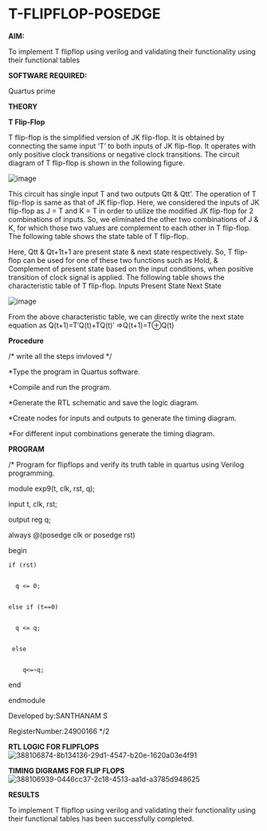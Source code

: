 # T-FLIPFLOP-POSEDGE

**AIM:**

To implement  T flipflop using verilog and validating their functionality using their functional tables

**SOFTWARE REQUIRED:**

Quartus prime

**THEORY**

**T Flip-Flop**

T flip-flop is the simplified version of JK flip-flop. It is obtained by connecting the same input ‘T’ to both inputs of JK flip-flop. It operates with only positive clock transitions or negative clock transitions. The circuit diagram of T flip-flop is shown in the following figure.

![image](https://github.com/naavaneetha/T-FLIPFLOP-POSEDGE/assets/154305477/458a68fe-2d08-4a9d-ac4f-7ae0480ce0bd)

 
This circuit has single input T and two outputs Qtt & Qtt’. The operation of T flip-flop is same as that of JK flip-flop. Here, we considered the inputs of JK flip-flop as J = T and K = T in order to utilize the modified JK flip-flop for 2 combinations of inputs. So, we eliminated the other two combinations of J & K, for which those two values are complement to each other in T flip-flop. The following table shows the state table of T flip-flop.

Here, Qtt & Qt+1t+1 are present state & next state respectively. So, T flip-flop can be used for one of these two functions such as Hold, & Complement of present state based on the input conditions, when positive transition of clock signal is applied. The following table shows the characteristic table of T flip-flop. Inputs Present State Next State

![image](https://github.com/naavaneetha/T-FLIPFLOP-POSEDGE/assets/154305477/cdd7fb32-539f-4b66-bb8d-f305a153c886)

 
From the above characteristic table, we can directly write the next state equation as Q(t+1)=T′Q(t)+TQ(t)′ ⇒Q(t+1)=T⊕Q(t)

**Procedure**

/* write all the steps invloved */


*Type the program in Quartus software.

*Compile and run the program.

*Generate the RTL schematic and save the logic diagram.

*Create nodes for inputs and outputs to generate the timing diagram.

*For different input combinations generate the timing diagram.

**PROGRAM**

/* Program for flipflops and verify its truth table in quartus using Verilog programming. 

module exp9(t, clk, rst, q);  


  input t, clk, rst;

  
  output reg q;

  

  always @(posedge clk or posedge rst) 

  
begin


    if (rst)

    
      q <= 0; 

      
    else if (t==0)

    
      q <= q; 

      
     else

     
        q<=~q;

        
  end

  
endmodule




Developed by:SANTHANAM S

RegisterNumber:24900166
*/2

**RTL LOGIC FOR FLIPFLOPS**
![388106874-8b134136-29d1-4547-b20e-1620a03e4f91](https://github.com/user-attachments/assets/12af99eb-1062-4ca0-bee5-9cc80838d4f3)

**TIMING DIGRAMS FOR FLIP FLOPS**
![388106939-0446cc37-2c18-4513-aa1d-a3785d948625](https://github.com/user-attachments/assets/9ab47d3a-8c2e-4513-82b0-41f0d8f83513)

**RESULTS**

To implement T flipflop using verilog and validating their functionality using their functional tables has been successfully completed.
